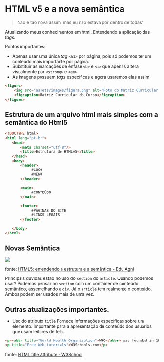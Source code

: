 # HTML v5 e a nova semântica

> Não é tão nova assim, mas eu não estava por dentro de todas*

Atualizando meus conhecimentos em html. Entendendo a aplicação das *tags*.

Pontos importantes:

- Apenas usar uma única *tag* `<h1>` por página, pois só podemos ter um conteúdo mais importante por página.
- Substituir as marcações de ênfase `<b>` e `<i>` que apenas altera visualmente por `<strong>` e `<em>`
- As imagens possuem *tags* específicas e agora usaremos elas assim

```html
<figure>
    <img src="assets/images/figura.png" alt="Foto do Matriz Curricular do Curso">
    <figcaption>Matriz Curricular do Curso</figcaption>
</figure>
```

## Estrutura de um arquivo html mais simples com a semântica do Html5

```html
<!DOCTYPE html>
<html lang="pt-br">
   <head>
       <meta charset="utf-8"/>
       <title>Estrutura do HTMLv5</title>
   </head>
   <body>
       <header>
            #LOGO
            #MENU
       </header>

       <main>
            #CONTEÚDO
       </main>
       
       <footer>
            #PÁGINAS DO SITE
            #LINKS LEGAIS
       </footer>

   </body>
</html>
```

## Novas Semântica
![](https://miro.medium.com/max/562/0*yi18C1GKlWY4l6Ef.png)

fonte: [HTML5: entendendo a estrutura e a semântica - Edu Agni](https://medium.com/@eduagni/html5-entendendo-a-estrutura-e-a-sem%C3%A2ntica-db5f17808c7)

Principais dúvidas estão no uso do `section` do `article`. Quando podemos usar?
Podemos pensar no `section` com um container de conteúdo semântico, assemelhando a `div`. Já o `article` tem realmente o conteúdo. Ambos podem ser usados mais de uma vez.

## Outras atualizações importantes.

- Uso do atributo `title`
Fornece informações específicas sobre um elemento. Importante para a apresentação de conteúdo dos usuários que usam leitores de tela.

```html
<p><abbr title="World Health Organization">WHO</abbr> was founded in 1948.</p>
<p title="Free Web tutorials">W3Schools.com</p> 
```
fonte: [HTML title Attribute - W3School](https://www.w3schools.com/tags/att_global_title.asp)
